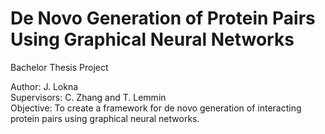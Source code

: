 # De Novo Generation of Protein Pairs Using Graphical Neural Networks

Bachelor Thesis Project

Author:         J. Lokna <br />
Supervisors:    C. Zhang and T. Lemmin <br />
Objective:      To create a framework for de novo generation of interacting protein pairs using graphical neural networks.
